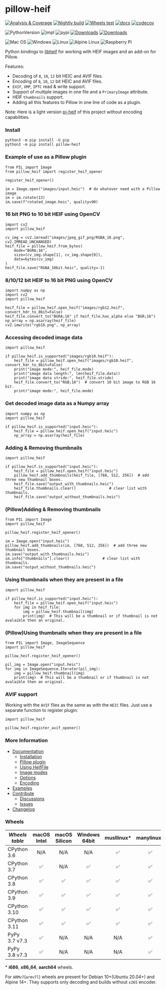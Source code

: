 # pillow-heif

[![Analysis & Coverage](https://github.com/bigcat88/pillow_heif/actions/workflows/analysis-coverage.yml/badge.svg)](https://github.com/bigcat88/pillow_heif/actions/workflows/analysis-coverage.yml)
[![Nightly build](https://github.com/andrey18106/pillow_heif/actions/workflows/nightly-src-build.yml/badge.svg)](https://github.com/andrey18106/pillow_heif/actions/workflows/nightly-src-build.yml)
[![Wheels test](https://github.com/bigcat88/pillow_heif/actions/workflows/test-wheels.yml/badge.svg)](https://github.com/bigcat88/pillow_heif/actions/workflows/test-wheels.yml)
[![docs](https://readthedocs.org/projects/pillow-heif/badge/?version=latest)](https://pillow-heif.readthedocs.io/en/latest/?badge=latest)
[![codecov](https://codecov.io/gh/bigcat88/pillow_heif/branch/master/graph/badge.svg?token=JY64F2OL6V)](https://codecov.io/gh/bigcat88/pillow_heif)

![PythonVersion](https://img.shields.io/badge/python-3.6%20%7C%203.7%20%7C%203.8%20%7C%203.9%20%7C%203.10%20%7C%203.11-blue)
![impl](https://img.shields.io/pypi/implementation/pillow_heif)
![pypi](https://img.shields.io/pypi/v/pillow_heif.svg)
[![Downloads](https://static.pepy.tech/personalized-badge/pillow-heif?period=total&units=international_system&left_color=grey&right_color=orange&left_text=Downloads)](https://pepy.tech/project/pillow-heif)
[![Downloads](https://static.pepy.tech/personalized-badge/pillow-heif?period=month&units=international_system&left_color=grey&right_color=orange&left_text=Downloads/Month)](https://pepy.tech/project/pillow-heif)

![Mac OS](https://img.shields.io/badge/mac%20os-FCC624?style=for-the-badge&logoColor=white)
![Windows](https://img.shields.io/badge/Windows-0078D6?style=for-the-badge&logo=windows&logoColor=white)
![Linux](https://img.shields.io/badge/Linux-FCC624?style=for-the-badge&logo=linux&logoColor=black)
![Alpine Linux](https://img.shields.io/badge/Alpine_Linux-0078D6.svg?style=for-the-badge&logo=alpine-linux&logoColor=white)
![Raspberry Pi](https://img.shields.io/badge/Rasberry_Pi-FCC624.svg?style=for-the-badge&logo=raspberry-pi&logoColor=red)

Python bindings to [libheif](https://github.com/strukturag/libheif) for working with HEIF images and an add-on for Pillow.

Features:
 * Decoding of `8`, `10`, `12` bit HEIC and AVIF files.
 * Encoding of `8`, `10`, `12` bit HEIC and AVIF files.
 * `EXIF`, `XMP`, `IPTC` read & write support.
 * Support of multiple images in one file and a `PrimaryImage` attribute.
 * HEIF `thumbnails` support.
 * Adding all this features to Pillow in one line of code as a plugin.

Note: Here is a light version [pi-heif](https://pypi.org/project/pi-heif/) of this project without encoding capabilities.

### Install
```console
python3 -m pip install -U pip
python3 -m pip install pillow-heif
```

### Example of use as a Pillow plugin
```python3
from PIL import Image
from pillow_heif import register_heif_opener

register_heif_opener()

im = Image.open("images/input.heic")  # do whatever need with a Pillow image
im = im.rotate(13)
im.save(f"rotated_image.heic", quality=90)
```

### 16 bit PNG to 10 bit HEIF using OpenCV
```python3
import cv2
import pillow_heif

cv_img = cv2.imread("images/jpeg_gif_png/RGBA_16.png", cv2.IMREAD_UNCHANGED)
heif_file = pillow_heif.from_bytes(
    mode="BGRA;16",
    size=(cv_img.shape[1], cv_img.shape[0]),
    data=bytes(cv_img)
)
heif_file.save("RGBA_10bit.heic", quality=-1)
```

### 8/10/12 bit HEIF to 16 bit PNG using OpenCV
```python3
import numpy as np
import cv2
import pillow_heif

heif_file = pillow_heif.open_heif("images/rgb12.heif", convert_hdr_to_8bit=False)
heif_file.convert_to("BGRA;16" if heif_file.has_alpha else "BGR;16")
np_array = np.asarray(heif_file)
cv2.imwrite("rgb16.png", np_array)
```

### Accessing decoded image data
```python3
import pillow_heif

if pillow_heif.is_supported("images/rgb10.heif"):
    heif_file = pillow_heif.open_heif("images/rgb10.heif", convert_hdr_to_8bit=False)
    print("image mode:", heif_file.mode)
    print("image data length:", len(heif_file.data))
    print("image data stride:", heif_file.stride)
    heif_file.convert_to("RGB;16")  # convert 10 bit image to RGB 16 bit.
    print("image mode:", heif_file.mode)
```

### Get decoded image data as a Numpy array
```python3
import numpy as np
import pillow_heif

if pillow_heif.is_supported("input.heic"):
    heif_file = pillow_heif.open_heif("input.heic")
    np_array = np.asarray(heif_file)
```

### Adding & Removing thumbnails
```python3
import pillow_heif

if pillow_heif.is_supported("input.heic"):
    heif_file = pillow_heif.open_heif("input.heic")
    pillow_heif.add_thumbnails(heif_file, [768, 512, 256])  # add three new thumbnail boxes.
    heif_file.save("output_with_thumbnails.heic")
    heif_file.thumbnails.clear()               # clear list with thumbnails.
    heif_file.save("output_without_thumbnails.heic")
```

### (Pillow)Adding & Removing thumbnails
```python3
from PIL import Image
import pillow_heif

pillow_heif.register_heif_opener()

im = Image.open("input.heic")
pillow_heif.add_thumbnails(im, [768, 512, 256])  # add three new thumbnail boxes.
im.save("output_with_thumbnails.heic")
im.info["thumbnails"].clear()               # clear list with thumbnails.
im.save("output_without_thumbnails.heic")
```

### Using thumbnails when they are present in a file
```python3
import pillow_heif

if pillow_heif.is_supported("input.heic"):
    heif_file = pillow_heif.open_heif("input.heic")
    for img in heif_file:
        img = pillow_heif.thumbnail(img)
        print(img)  # This will be a thumbnail or if thumbnail is not avalaible then an original.
```

### (Pillow)Using thumbnails when they are present in a file
```python3
from PIL import Image, ImageSequence
import pillow_heif

pillow_heif.register_heif_opener()

pil_img = Image.open("input.heic")
for img in ImageSequence.Iterator(pil_img):
    img = pillow_heif.thumbnail(img)
    print(img)  # This will be a thumbnail or if thumbnail is not avalaible then an original.
```

### AVIF support

Working with the `AVIF` files as the same as with the `HEIC` files. Just use a separate function to register plugin:
```python3
import pillow_heif

pillow_heif.register_avif_opener()
```

### More Information

- [Documentation](https://pillow-heif.readthedocs.io/)
  - [Installation](https://pillow-heif.readthedocs.io/en/latest/installation.html)
  - [Pillow plugin](https://pillow-heif.readthedocs.io/en/latest/pillow-plugin.html)
  - [Using HeifFile](https://pillow-heif.readthedocs.io/en/latest/heif-file.html)
  - [Image modes](https://pillow-heif.readthedocs.io/en/latest/image-modes.html)
  - [Options](https://pillow-heif.readthedocs.io/en/latest/options.html)
  - [Encoding](https://pillow-heif.readthedocs.io/en/latest/encoding.html)
- [Examples](https://github.com/bigcat88/pillow_heif/tree/master/examples)
- [Contribute](https://github.com/bigcat88/pillow_heif/blob/master/.github/CONTRIBUTING.md)
  - [Discussions](https://github.com/bigcat88/pillow_heif/discussions)
  - [Issues](https://github.com/bigcat88/pillow_heif/issues)
- [Changelog](https://github.com/bigcat88/pillow_heif/blob/master/CHANGELOG.md)

### Wheels

| **_Wheels table_** | macOS<br/>Intel | macOS<br/>Silicon | Windows<br/>64bit | musllinux* | manylinux* |
|--------------------|:---------------:|:-----------------:|:-----------------:|:----------:|:----------:|
| CPython 3.6        |       N/A       |        N/A        |        N/A        |     ✅      |     ✅      |
| CPython 3.7        |        ✅        |        N/A        |         ✅         |     ✅      |     ✅      |
| CPython 3.8        |        ✅        |         ✅         |         ✅         |     ✅      |     ✅      |
| CPython 3.9        |        ✅        |         ✅         |         ✅         |     ✅      |     ✅      |
| CPython 3.10       |        ✅        |         ✅         |         ✅         |     ✅      |     ✅      |
| CPython 3.11       |        ✅        |         ✅         |         ✅         |     ✅      |     ✅      |
| PyPy 3.7 v7.3      |        ✅        |        N/A        |        N/A        |    N/A     |     ✅      |
| PyPy 3.8 v7.3      |        ✅        |        N/A        |        N/A        |    N/A     |     ✅      |

&ast; **i686**, **x86_64**, **aarch64** wheels.

For `ARMv7`(`armv7l`) wheels are present for Debian 10+(Ubuntu 20.04+) and Alpine 14+.
They supports only decoding and builds without `x265` encoder.

